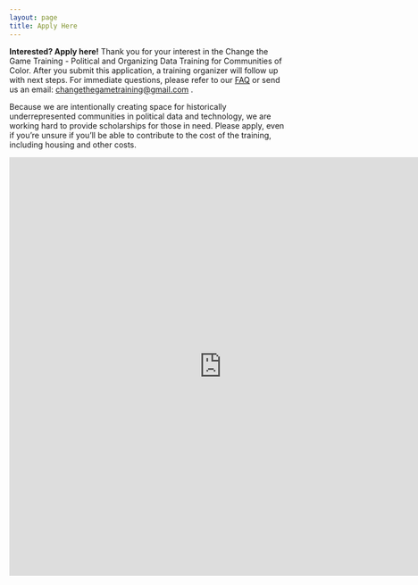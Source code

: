 ```yaml
---
layout: page
title: Apply Here
---
```

**Interested? Apply here!** 
Thank you for your interest in the Change the Game Training -  Political and Organizing Data Training for Communities of Color. After you submit this application, a training organizer will follow up with next steps. For immediate questions, please refer to our [FAQ](http://changethegame.io/info/) or send us an email: changethegametraining@gmail.com . 

Because we are intentionally creating space for historically underrepresented communities in political data and technology, we are working hard to provide scholarships for those in need. Please apply, even if you’re unsure if you’ll be able to contribute to the cost of the training, including housing and other costs.

<iframe src="https://docs.google.com/forms/d/e/1FAIpQLSfnAhJGIQHCgwDDAL8RPDrMX0ofmslsuLHIrkCIXVKsPwfxMA/viewform?embedded=true" width="760" height="750" frameborder="0" marginheight="0" marginwidth="0">Loading...</iframe>
